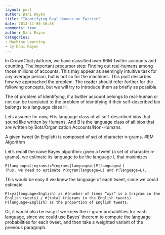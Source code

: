 ```yaml
---
layout: post
author: Dani Rayan
title: "Identifying Real Humans on Twitter"
date: 2013-11-06 16:58
comments: true
author: Dani Rayan
categories: 
- Machine Learning
- by Dani Rayan
---
```


In CrowdChat platform, we have classified over 66M Twitter accounts and counting. The important precursor
step: Finding out real-humans among those millions of accounts. This may appear as seemingly intuitive task for any average person, but is not so for the machines. This post descirbes how we approached the problem. The reader should refer further for the following concepts, but we will try to introduce them as briefly as possible.

<!-- more -->

The of problem of identifying, if a twitter account belongs to real-human or not can be translated to the problem of identifying if their self-described bio belongs to a language class H.

Lets assume for now, H is language class of all self-described bios that sound like written by Humans.
And B is the language class of all bios that are written by Bots/Organization Accounts/Non-Humans.

A given tweet (in English) is composed of set of character n-grams.
#EM Algorithm

Let’s recall the naive Bayes algorithm: given a tweet (a set of character n-grams), we estimate its language to be the language L that maximizes
```
P(language=L|ngrams)∝P(ngrams|language=L)P(language=L)
Thus, we need to estimate P(ngram|language=L) and P(language=L).
```
This would be easy if we knew the language of each tweet, since we could estimate

```
P(xyz|language=English) as #(number of times “xyz” is a trigram in the English tweets) / #(total trigrams in the English tweets)
P(language=English) as the proportion of English tweets.

```

Or, it would also be easy if we knew the n-gram probabilities for each language, since we could use Bayes’ theorem to compute the language probabilities for each tweet, and then take a weighted variant of the previous paragraph.
